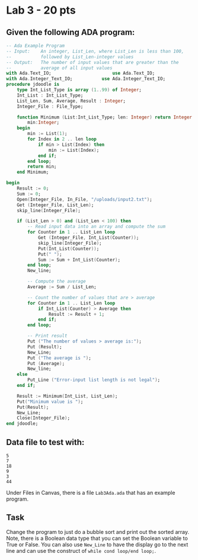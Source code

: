 # Lab 3 - 20 pts

## Given the following ADA program:

```ada
-- Ada Example Program
-- Input:    An integer, List_Len, where List_Len is less than 100,
--           followed by List_Len-integer values
-- Output:   The number of input values that are greater than the
--           average of all input values
with Ada.Text_IO;                       use Ada.Text_IO;
with Ada.Integer_Text_IO;           use Ada.Integer_Text_IO;
procedure jdoodle is
    type Int_List_Type is array (1..99) of Integer;
    Int_List : Int_List_Type;
    List_Len, Sum, Average, Result : Integer;
    Integer_File : File_Type;

    function Minimum (List:Int_List_Type; len: Integer) return Integer is
        min:Integer;
    begin
        min := List(1);
        for Index in 2 .. len loop
            if min > List(Index) then
                min := List(Index);
            end if;
        end loop;
        return min;
    end Minimum;

begin
    Result := 0;
    Sum := 0;
    Open(Integer_File, In_File, "/uploads/input2.txt");
    Get (Integer_File, List_Len);
    skip_line(Integer_File);

    if (List_Len > 0) and (List_Len < 100) then
        -- Read input data into an array and compute the sum
        for Counter in 1 .. List_Len loop
            Get (Integer_File, Int_List(Counter));
            skip_line(Integer_File);
            Put(Int_List(Counter));
            Put(" ");
            Sum := Sum + Int_List(Counter);
        end loop;
        New_line;

        -- Compute the average
        Average := Sum / List_Len;

        -- Count the number of values that are > average
        for Counter in 1 .. List_Len loop
            if Int_List(Counter) > Average then
                Result := Result + 1;
            end if;
        end loop;

        -- Print result
        Put ("The number of values > average is:");
        Put (Result);
        New_Line;
        Put ("The average is ");
        Put (Average);
        New_line;
    else 
        Put_Line ("Error-input list length is not legal");
    end if;

    Result := Minimum(Int_List, List_Len);
    Put("Minimum value is ");
    Put(Result);
    New_Line;
    Close(Integer_File);
end jdoodle;
```

## Data file to test with:

```
5
7
18
9
3
44
```

Under Files in Canvas, there is a file `Lab3Ada.ada` that has an example program.

## Task

Change the program to just do a bubble sort and print out the sorted array. Note, there is a Boolean data type that you can set the Boolean variable to True or False. You can also use `New_Line` to have the display go to the next line and can use the construct of `while cond loop/end loop;`.

